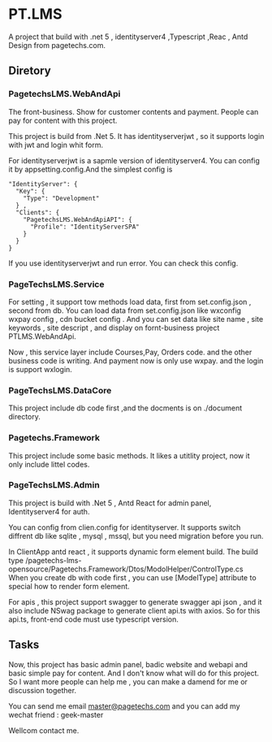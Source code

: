 # PT.LMS

A project that build  with .net 5 ,  identityserver4 ,Typescript ,Reac , Antd Design from pagetechs.com.


## Diretory

### PagetechsLMS.WebAndApi 

The front-business. Show for customer contents and payment. People can pay for content with this project.

This project is build from .Net 5. It has identityserverjwt , so it supports login with jwt and login whit form. 

For identityserverjwt is a sapmle version of identityserver4. You can config it by appsetting.config.And the simplest config is 

    "IdentityServer": {
      "Key": {
        "Type": "Development"
      } ,
      "Clients": {
        "PagetechsLMS.WebAndApiAPI": {
          "Profile": "IdentityServerSPA"
        }
      }
    }
   
If you use identityserverjwt and run error. You can check this config.

### PageTechsLMS.Service

For setting , it support tow methods load data, first from set.config.json , second from db. You can load data from set.config.json like wxconfig wxpay config ,
cdn bucket config . And you can set data like site name , site keywords , site descript , and display on fornt-business project PTLMS.WebAndApi.

Now , this service layer include  Courses,Pay, Orders code. and the other business code is writing. And payment now is only use wxpay. and the login is support wxlogin.


### PageTechsLMS.DataCore

This project include db code first ,and the docments is on ./document directory.

### Pagetechs.Framework

This project include some basic methods. It likes a utitlity project, now it only include littel codes.

### PageTechsLMS.Admin

This project is build with .Net 5 , Antd React for admin panel, Identityserver4 for auth. 

You can config from clien.config for identityserver. 
It supports switch diffrent db like sqlite , mysql , mssql, but you need migration before you run.

In ClientApp antd react , it supports dynamic form element build. The build type /pagetechs-lms-opensource/Pagetechs.Framework/Dtos/ModolHelper/ControlType.cs
When you create db with code first , you can use [ModelType] attribute to special how to render form element.

For apis , this project support swagger to generate swagger api json , and it also include NSwag package to generate client api.ts with axios. So for this api.ts, 
front-end code must use typescript version.


## Tasks

Now, this project has basic admin panel, badic website and webapi and basic simple pay for content. And I don't know what will do for this project. So I want more people 
can help me , you can make a damend for me or discussion together. 

You can send me email master@pagetechs.com and you can add my wechat friend : geek-master

Wellcom contact me.

